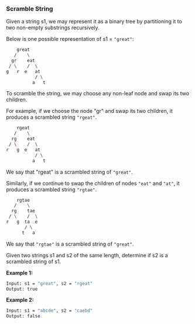 ### Scramble String

Given a string s1, we may represent it as a binary tree by partitioning it to two non-empty substrings recursively.

Below is one possible representation of s1 = `"great"`:

```bash
    great
   /    \
  gr    eat
 / \    /  \
g   r  e   at
           / \
          a   t
```

To scramble the string, we may choose any non-leaf node and swap its two children.

For example, if we choose the node "gr" and swap its two children, it produces a scrambled string `"rgeat"`.

```bash
    rgeat
   /    \
  rg    eat
 / \    /  \
r   g  e   at
           / \
          a   t
```
We say that "rgeat" is a scrambled string of `"great"`.

Similarly, if we continue to swap the children of nodes `"eat"` and `"at"`, it produces a scrambled string `"rgtae"`.

```bash
    rgtae
   /    \
  rg    tae
 / \    /  \
r   g  ta  e
       / \
      t   a
```
We say that `"rgtae"` is a scrambled string of `"great"`.

Given two strings s1 and s2 of the same length, determine if s2 is a scrambled string of s1.

**Example 1:**

```bash
Input: s1 = "great", s2 = "rgeat"
Output: true
```

**Example 2:**

```bash
Input: s1 = "abcde", s2 = "caebd"
Output: false
```